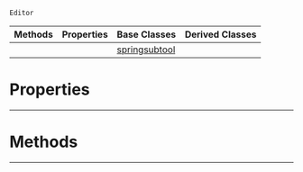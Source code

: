  `Editor`

|Methods|Properties|Base Classes|Derived Classes|
|---|---|---|---|
| | |[springsubtool](https://github.com/zeroengineteam/ZeroDocs/code_reference/class_reference/springsubtool.markdown)| |


 #  Properties


---  
 #  Methods


---  
 

 